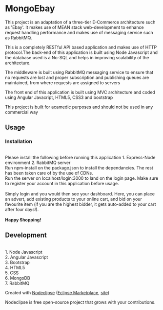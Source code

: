 

<h1>MongoEbay</h1>

<p>This project is an adaptation of a three-tier E-Commerce architecture such as 'Ebay'. It makes use of MEAN stack web-development to enhance request handling performance and makes use of messaging service such as RabbitMQ.</p>

<p> This is a completely RESTful API based application and makes use of HTTP protocol.The back-end of this application is built using Node Javascript and the database used is a No-SQL and helps in improving scalability of the architecture.</p>

<p> The middleware is built using RabbitMQ messaging service to ensure that no requests are lost and proper subscription and publishing queues are maintained, from where requests are assigned to servers</p>

<p> The front end of this application is built using MVC architecture and coded using Angular Javacript, HTML5, CSS3 and bootstrap</p>

<p> This project is built for acamedic purposes and should not be used in any commercial way </p>
<h2>Usage</h2>
<h3>Installation</h3><br>
Please install the following before running this application
1. Express-Node environment
2. RabbitMQ server
<br>
Run npm-install on the package.json to install the dependancies. The rest has been taken care of by the use of CDNs.
<br>
Run the server on localhost/login:3000 to land on the login page. Make sure to register your account in this application before usage.
<br><br>
Simply login and you would then see your dashboard. Here, you can place an advert, add existing products to your online cart, and bid on your favourite item (if you are the highest bidder, it gets auto-added to your cart after four days!).
<br><br>
<b>Happy Shopping!</b>


<h2> Development </h2><br>
1. Node Javascript<br>
2. Angular Javascript<br>
3. Bootstrap<br>
4. HTML5<br>
5. CSS<br>
6. MongoDB<br>
7. RabbitMQ<br>

Created with [Nodeclipse](https://github.com/Nodeclipse/nodeclipse-1)
 ([Eclipse Marketplace](http://marketplace.eclipse.org/content/nodeclipse), [site](http://www.nodeclipse.org))   

Nodeclipse is free open-source project that grows with your contributions.
